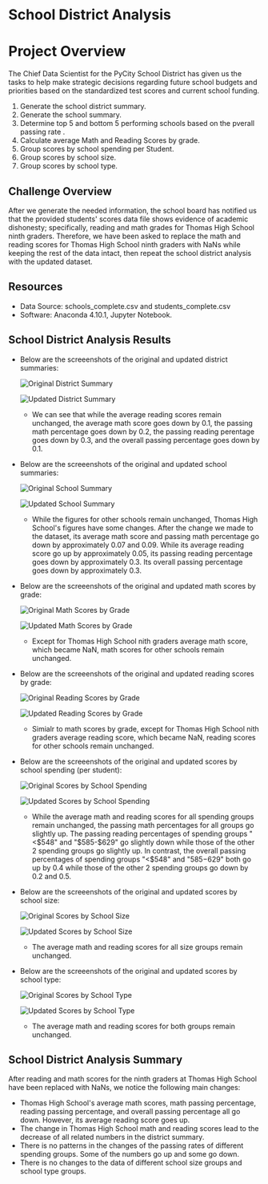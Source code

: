 # School District Analysis
# Project Overview
The Chief Data Scientist for the PyCity School District has given us the tasks to help make strategic decisions regarding future school budgets and priorities based on the standardized test scores and current school funding.

1. Generate the school district summary.
2. Generate the school summary.
3. Determine top 5 and bottom 5 performing schools based on the pverall passing rate .
4. Calculate average Math and Reading Scores by grade.
5. Group scores by school spending per Student.
6. Group scores by school size.
7. Group scores by school type.

## Challenge Overview
After we generate the needed information, the school board has notified us that the provided students' scores data file shows evidence of academic dishonesty; specifically, reading and math grades for Thomas High School ninth graders. Therefore, we have been asked to replace the math and reading scores for Thomas High School ninth graders with NaNs while keeping the rest of the data intact, then repeat the school district analysis with the updated dataset. 

## Resources
- Data Source: schools_complete.csv and students_complete.csv
- Software: Anaconda 4.10.1, Jupyter Notebook.

## School District Analysis Results
- Below are the screeenshots of the original and updated district summaries:

  ![Original District Summary](https://github.com/nhipqnguyen/School_District_Analysis/blob/main/Analysis/original_district_summary.png)

  ![Updated District Summary](https://github.com/nhipqnguyen/School_District_Analysis/blob/main/Analysis/updated_district_summary.png)

  - We can see that while the average reading scores remain unchanged, the average math score goes down by 0.1, the passing math percentage goes down by 0.2, the passing reading perentage goes down by 0.3, and the overall passing percentage goes down by 0.1.

- Below are the screeenshots of the original and updated school summaries:

  ![Original School Summary](https://github.com/nhipqnguyen/School_District_Analysis/blob/main/Analysis/original_school_summary.png)

  ![Updated School Summary](https://github.com/nhipqnguyen/School_District_Analysis/blob/main/Analysis/updated_school_summary.png)
  
  - While the figures for other schools remain unchanged, Thomas High School's figures have some changes. After the change we made to the dataset, its average math score and passing math percentage go down by approximately 0.07 and 0.09. While its average reading score go up by approximately 0.05, its passing reading percentage goes down by approximately 0.3. Its overall passing percentage goes down by approximately 0.3.

- Below are the screeenshots of the original and updated math scores by grade:

  ![Original Math Scores by Grade](https://github.com/nhipqnguyen/School_District_Analysis/blob/main/Analysis/original_math_scores_by_grade.png)

  ![Updated Math Scores by Grade](https://github.com/nhipqnguyen/School_District_Analysis/blob/main/Analysis/updated_math_scores_by_grade.png)

  - Except for Thomas High School nith graders average math score, which became NaN,  math scores for other schools remain unchanged.

- Below are the screeenshots of the original and updated reading scores by grade:

  ![Original Reading Scores by Grade](https://github.com/nhipqnguyen/School_District_Analysis/blob/main/Analysis/original_reading_scores_by_grade.png)

  ![Updated Reading Scores by Grade](https://github.com/nhipqnguyen/School_District_Analysis/blob/main/Analysis/updated_reading_scores_by_grade.png)

  - Simialr to math scores by grade, except for Thomas High School nith graders average reading score, which became NaN, reading scores for other schools remain unchanged.


- Below are the screeenshots of the original and updated scores by school spending (per student):

  ![Original Scores by School Spending](https://github.com/nhipqnguyen/School_District_Analysis/blob/main/Analysis/original_scores_by_school_spending.png)

  ![Updated Scores by School Spending](https://github.com/nhipqnguyen/School_District_Analysis/blob/main/Analysis/updated_scores_by_school_spending.png)

  - While the average math and reading scores for all spending groups remain unchanged, the passing math percentages for all groups go slightly up. The passing reading percentages of spending groups "<$548" and "$585-$629" go slightly down while those of the other 2 spending groups go slightly up. In contrast, the overall passing percentages of spending groups "<$548" and "$585-$629" both go up by 0.4 while those of the other 2 spending groups go down by 0.2 and 0.5.

- Below are the screeenshots of the original and updated scores by school size:

  ![Original Scores by School Size](https://github.com/nhipqnguyen/School_District_Analysis/blob/main/Analysis/original_scores_by_school_size.png)

  ![Updated Scores by School Size](https://github.com/nhipqnguyen/School_District_Analysis/blob/main/Analysis/updated_scores_by_school_size.png)

  - The average math and reading scores for all size groups remain unchanged.

- Below are the screeenshots of the original and updated scores by school type:

  ![Original Scores by School Type](https://github.com/nhipqnguyen/School_District_Analysis/blob/main/Analysis/original_scores_by_school_type.png)

  ![Updated Scores by School Type](https://github.com/nhipqnguyen/School_District_Analysis/blob/main/Analysis/updated_scores_by_school_type.png)

  - The average math and reading scores for both groups remain unchanged.
 

## School District Analysis Summary
After reading and math scores for the ninth graders at Thomas High School have been replaced with NaNs, we notice the following main changes:
- Thomas High School's average math scores, math passing percentage, reading passing percentage, and overall passing percentage all go down. However, its average reading score goes up.
- The change in Thomas High School math and reading scores lead to the decrease of all related numbers in the district summary.
- There is no patterns in the changes of the passing rates of different spending groups. Some of the numbers go up and some go down.
- There is no changes to the data of different school size groups and school type groups.
